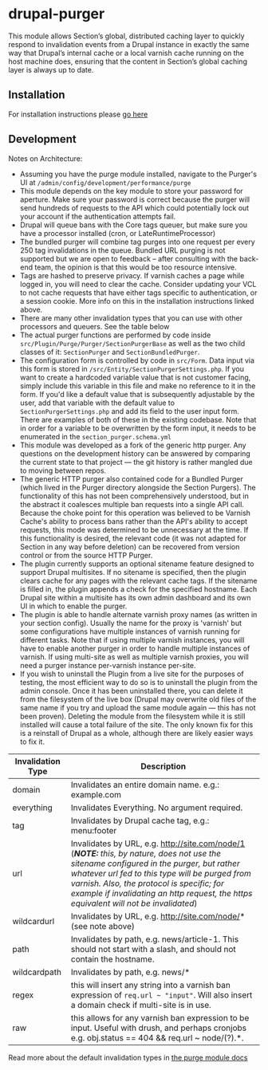 # drupal-purger
This module allows Section’s global, distributed caching layer to quickly respond to invalidation events from a Drupal instance in exactly the same way that Drupal’s internal cache or a local varnish cache running on the host machine does, ensuring that the content in Section’s global caching layer is always up to date.

## Installation

For installation instructions please [go here](https://www.section.io/docs/how-to/drupal-setup/drupal8/)

## Development

Notes on Architecture:

- Assuming you have the purge module installed, navigate to the Purger's UI at `/admin/config/development/performance/purge`
- This module depends on the key module to store your password for aperture. Make sure your password is correct because the purger will send hundreds of requests to the API which could potentially lock out your account if the authentication attempts fail.
- Drupal will queue bans with the Core tags queuer, but make sure you have a processor installed (cron, or LateRuntimeProcessor)
- The bundled purger will combine tag purges into one request per every 250 tag invalidations in the queue. Bundled URL purging is not supported but we are open to feedback – after consulting with the back-end team, the opinion is that this would be too resource intensive.
- Tags are hashed to preserve privacy. If varnish caches a page while logged in, you will need to clear the cache. Consider updating your VCL to not cache requests that have either tags specific to authentication, or a session cookie. More info on this in the installation instructions linked above.
- There are many other invalidation types that you can use with other processors and queuers. See the table below
- The actual purger functions are performed by code inside `src/Plugin/Purge/Purger/SectionPurgerBase` as well as the two child classes of it: `SectionPurger` and `SectionBundledPurger`.
- The configuration form is controlled by code in `src/Form`. Data input via this form is stored in `/src/Entity/SectionPurgerSettings.php`. If you want to create a hardcoded variable value that is not customer facing, simply include this variable in this file and make no reference to it in the form. If you'd like a default value that is subsequently adjustable by the user, add that variable with the default value to `SectionPurgerSettings.php` and add its field to the user input form. There are examples of both of these in the existing codebase. Note that in order for a variable to be overwritten by the form input, it needs to be enumerated in the `section_purger.schema.yml`
- This module was developed as a fork of the generic http purger. Any questions on the development history can be answered by comparing the current state to that project — the git history is rather mangled due to moving between repos.
- The generic HTTP purger also contained code for a Bundled Purger (which lived in the Purger directory alongside the Section Purgers). The functionality of this has not been comprehensively understood, but in the abstract it coalesces multiple ban requests into a single API call. Because the choke point for this operation was believed to be Varnish Cache's ability to process bans rather than the API's ability to accept requests, this mode was determined to be unnecessary at the time. If this functionality is desired, the relevant code (it was not adapted for Section in any way before deletion) can be recovered from version control or from the source HTTP Purger.
- The plugin currently supports an optional sitename feature designed to support Drupal multisites. If no sitename is specified, then the plugin clears cache for any pages with the relevant cache tags. If the sitename is filled in, the plugin appends a check for the specified hostname. Each Drupal site within a multisite has its own admin dashboard and its own UI in which to enable the purger.
- The plugin is able to handle alternate varnish proxy names (as written in your section config). Usually the name for the proxy is 'varnish' but some configurations have multiple instances of varnish running for different tasks. Note that if using multiple varnish instances, you will have to enable another purger in order to handle multiple instances of varnish. If using multi-site as well as multiple varnish proxies, you will need a purger instance per-varnish instance per-site.
- If you wish to uninstall the Plugin from a live site for the purposes of testing, the most efficient way to do so is to uninstall the plugin from the admin console. Once it has been uninstalled there, you can delete it from the filesystem of the live box (Drupal may overwrite old files of the same name if you try and upload the same module again — this has not been proven). Deleting the module from the filesystem while it is still installed will cause a total failure of the site. The only known fix for this is a reinstall of Drupal as a whole, although there are likely easier ways to fix it. 


| Invalidation Type | Description                                                                                                                                            |
|-------------------|--------------------------------------------------------------------------------------------------------------------------------------------------------|
| domain            | Invalidates an entire domain name. e.g.: example.com                                                                                                   |
| everything        | Invalidates Everything. No argument required.                                                                                                          |
| tag               | Invalidates by Drupal cache tag, e.g.: menu:footer                                                                                                     |
| url               | Invalidates by URL, e.g. http://site.com/node/1  (***NOTE:** this, by nature, does not use the sitename configured in the purger, but rather whatever url fed to this type will be purged from varnish. Also, the protocol is specific; for example if invalidating an http request, the https equivalent will not be invalidated*)                |
| wildcardurl       | Invalidates by URL, e.g. http://site.com/node/*  (see note above)                                                                                                      |
| path              | Invalidates by path, e.g. news/article-1. This should not start with a slash, and should not contain the hostname.                                     |
| wildcardpath      | Invalidates by path, e.g. news/*                                                                                                                       |
| regex             | this will insert any string into a varnish ban expression of `req.url ~ "input"`. Will also insert a domain check if multi-site is in use. |
| raw               | this allows for any varnish ban expression to be input. Useful with drush, and perhaps cronjobs e.g. obj.status == 404 && req.url ~ node\/(?).*.  |

Read more about the default invalidation types in [the purge module docs](https://www.drupal.org/project/purge/releases/8.x-3.0-beta1#invalidation-types)